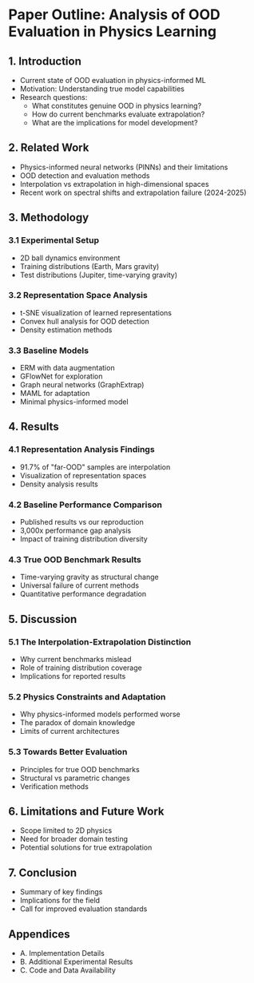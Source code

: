 # Paper Outline: Analysis of OOD Evaluation in Physics Learning

## 1. Introduction
- Current state of OOD evaluation in physics-informed ML
- Motivation: Understanding true model capabilities
- Research questions:
  - What constitutes genuine OOD in physics learning?
  - How do current benchmarks evaluate extrapolation?
  - What are the implications for model development?

## 2. Related Work
- Physics-informed neural networks (PINNs) and their limitations
- OOD detection and evaluation methods
- Interpolation vs extrapolation in high-dimensional spaces
- Recent work on spectral shifts and extrapolation failure (2024-2025)

## 3. Methodology
### 3.1 Experimental Setup
- 2D ball dynamics environment
- Training distributions (Earth, Mars gravity)
- Test distributions (Jupiter, time-varying gravity)

### 3.2 Representation Space Analysis
- t-SNE visualization of learned representations
- Convex hull analysis for OOD detection
- Density estimation methods

### 3.3 Baseline Models
- ERM with data augmentation
- GFlowNet for exploration
- Graph neural networks (GraphExtrap)
- MAML for adaptation
- Minimal physics-informed model

## 4. Results
### 4.1 Representation Analysis Findings
- 91.7% of "far-OOD" samples are interpolation
- Visualization of representation spaces
- Density analysis results

### 4.2 Baseline Performance Comparison
- Published results vs our reproduction
- 3,000x performance gap analysis
- Impact of training distribution diversity

### 4.3 True OOD Benchmark Results
- Time-varying gravity as structural change
- Universal failure of current methods
- Quantitative performance degradation

## 5. Discussion
### 5.1 The Interpolation-Extrapolation Distinction
- Why current benchmarks mislead
- Role of training distribution coverage
- Implications for reported results

### 5.2 Physics Constraints and Adaptation
- Why physics-informed models performed worse
- The paradox of domain knowledge
- Limits of current architectures

### 5.3 Towards Better Evaluation
- Principles for true OOD benchmarks
- Structural vs parametric changes
- Verification methods

## 6. Limitations and Future Work
- Scope limited to 2D physics
- Need for broader domain testing
- Potential solutions for true extrapolation

## 7. Conclusion
- Summary of key findings
- Implications for the field
- Call for improved evaluation standards

## Appendices
- A. Implementation Details
- B. Additional Experimental Results
- C. Code and Data Availability
